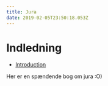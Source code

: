```yaml
---
title: Jura
date: 2019-02-05T23:50:18.053Z
---
```

# Indledning

* [Introduction](README.md)

Her er en spændende bog om jura :O)

